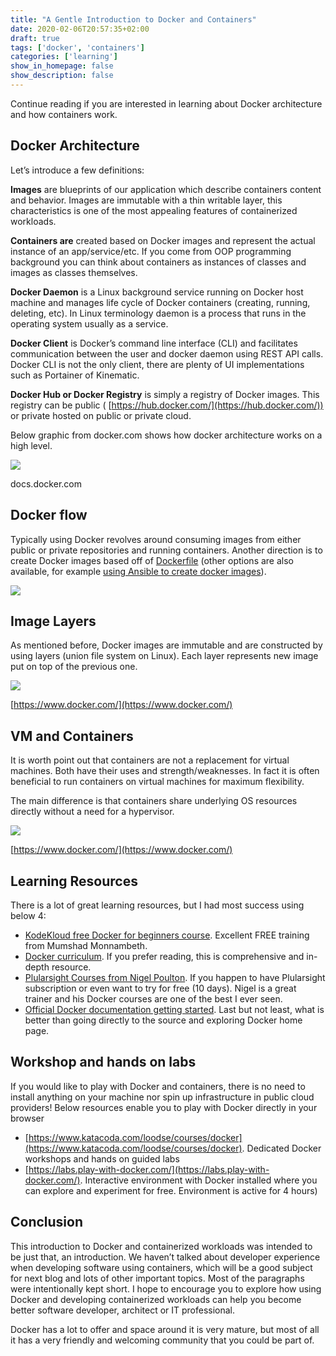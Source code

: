 ```yaml
---
title: "A Gentle Introduction to Docker and Containers"
date: 2020-02-06T20:57:35+02:00
draft: true
tags: ['docker', 'containers']
categories: ['learning']
show_in_homepage: false
show_description: false
---
```

Continue reading if you are interested in learning about Docker architecture and how containers work.

## Docker Architecture

Let’s introduce a few definitions:

**Images** are blueprints of our application which describe containers content and behavior. Images are immutable with a thin writable layer, this characteristics is one of the most appealing features of containerized workloads.

**Containers are** created based on Docker images and represent the actual instance of an app/service/etc. If you come from OOP programming background you can think about containers as instances of classes and images as classes themselves.

**Docker Daemon** is a Linux background service running on Docker host machine and manages life cycle of Docker containers (creating, running, deleting, etc). In Linux terminology daemon is a process that runs in the operating system usually as a service.

**Docker Client** is Docker’s command line interface (CLI) and facilitates communication between the user and docker daemon using REST API calls. Docker CLI is not the only client, there are plenty of UI implementations such as Portainer of Kinematic.

**Docker Hub or Docker Registry** is simply a registry of Docker images. This registry can be public ( [https://hub.docker.com/](https://hub.docker.com/)) or private hosted on public or private cloud.

Below graphic from docker.com shows how docker architecture works on a high level.

![](https://miro.medium.com/max/1400/1*LRruRBxQ4BhoqdZVDhBlHA.png)

docs.docker.com

## Docker flow

Typically using Docker revolves around consuming images from either public or private repositories and running containers. Another direction is to create Docker images based off of [Dockerfile](https://docs.docker.com/engine/reference/builder/) (other options are also available, for example [using Ansible to create docker images](https://opensolitude.com/2015/05/26/building-docker-images-with-ansible.html)).

![](https://miro.medium.com/max/1400/1*IB2D5DttkabZncd0LndDMg.gif)

## Image Layers

As mentioned before, Docker images are immutable and are constructed by using layers (union file system on Linux). Each layer represents new image put on top of the previous one.

![](https://miro.medium.com/max/1350/1*kkC4rSzgUt148WO136Zy5A.jpeg)

[https://www.docker.com/](https://www.docker.com/)

## VM and Containers

It is worth point out that containers are not a replacement for virtual machines. Both have their uses and strength/weaknesses. In fact it is often beneficial to run containers on virtual machines for maximum flexibility.

The main difference is that containers share underlying OS resources directly without a need for a hypervisor.

![](https://miro.medium.com/max/1400/1*M9PBipNCSsWpS9QfBT1G8Q.png)

[https://www.docker.com/](https://www.docker.com/)

## Learning Resources

There is a lot of great learning resources, but I had most success using below 4:

-   [KodeKloud free Docker for beginners course](https://kodekloud.com/p/docker-for-the-absolute-beginner-hands-on). Excellent FREE training from Mumshad Monnambeth.
-   [Docker curriculum](https://docker-curriculum.com/). If you prefer reading, this is comprehensive and in-depth resource.
-   [Plularsight Courses from Nigel Poulton](https://www.pluralsight.com/authors/nigel-poulton). If you happen to have Plularsight subscription or even want to try for free (10 days). Nigel is a great trainer and his Docker courses are one of the best I ever seen.
-   [Official Docker documentation getting started](https://docs.docker.com/get-started/). Last but not least, what is better than going directly to the source and exploring Docker home page.

## Workshop and hands on labs

If you would like to play with Docker and containers, there is no need to install anything on your machine nor spin up infrastructure in public cloud providers! Below resources enable you to play with Docker directly in your browser

-   [https://www.katacoda.com/loodse/courses/docker](https://www.katacoda.com/loodse/courses/docker). Dedicated Docker workshops and hands on guided labs
-   [https://labs.play-with-docker.com/](https://labs.play-with-docker.com/). Interactive environment with Docker installed where you can explore and experiment for free. Environment is active for 4 hours)

## Conclusion

This introduction to Docker and containerized workloads was intended to be just that, an introduction. We haven’t talked about developer experience when developing software using containers, which will be a good subject for next blog and lots of other important topics. Most of the paragraphs were intentionally kept short. I hope to encourage you to explore how using Docker and developing containerized workloads can help you become better software developer, architect or IT professional.

Docker has a lot to offer and space around it is very mature, but most of all it has a very friendly and welcoming community that you could be part of.